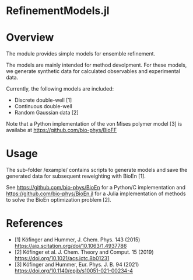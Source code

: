 RefinementModels.jl
===================

# Overview

The module provides simple models for ensemble refinement. 

The models are mainly intended for method devolpment. For these models, we generate synthetic data for calculated observables and experimental data. 

Currently, the following models are included:

* Discrete double-well [1]
* Continuous double-well
* Random Gaussian data [2]

Note that a Python implementation of the von Mises polymer model [3] is availabe at https://github.com/bio-phys/BioFF

# Usage 

The sub-folder /example/ contains scripts to generate models and save the generated data for subsequent reweighting with BioEn [1]. 

See https://github.com/bio-phys/BioEn for a Python/C implementation and https://github.com/bio-phys/BioEn.jl for a Julia implementation of methods to solve the BioEn optimization problem [2]. 

# References

- [1] Köfinger and Hummer, J. Chem. Phys. 143 (2015) https://aip.scitation.org/doi/10.1063/1.4937786
- [2] Köfinger et al. J. Chem. Theory and Comput. 15 (2019) https://doi.org/10.1021/acs.jctc.8b01231 
- [3] Köfinger and Hummer, Eur. Phys. J. B. 94 (2021) https://doi.org/10.1140/epjb/s10051-021-00234-4
